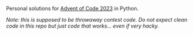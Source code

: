 Personal solutions for [Advent of Code 2023](https://adventofcode.com/2023) in Python.

*Note: this is supposed to be throwaway contest code. Do not expect clean code in this repo but just code that works… even if very hacky.*
